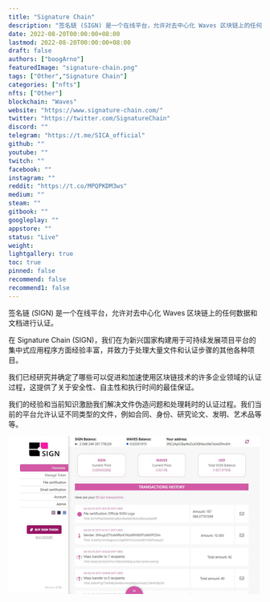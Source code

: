 ```yaml
---
title: "Signature Chain"
description: "签名链 (SIGN) 是一个在线平台，允许对去中心化 Waves 区块链上的任何数据和文档进行认证。"
date: 2022-08-20T00:00:00+08:00
lastmod: 2022-08-20T00:00:00+08:00
draft: false
authors: ["boogArno"]
featuredImage: "signature-chain.png"
tags: ["Other","Signature Chain"]
categories: ["nfts"]
nfts: ["Other"]
blockchain: "Waves"
website: "https://www.signature-chain.com/"
twitter: "https://twitter.com/SignatureChain"
discord: ""
telegram: "https://t.me/SICA_official"
github: ""
youtube: ""
twitch: ""
facebook: ""
instagram: ""
reddit: "https://t.co/MPQPKDM3ws"
medium: ""
steam: ""
gitbook: ""
googleplay: ""
appstore: ""
status: "Live"
weight: 
lightgallery: true
toc: true
pinned: false
recommend: false
recommend1: false
---
```

签名链 (SIGN) 是一个在线平台，允许对去中心化 Waves 区块链上的任何数据和文档进行认证。

在 Signature Chain (SIGN)，我们在为新兴国家构建用于可持续发展项目平台的集中式应用程序方面经验丰富，并致力于处理大量文件和认证步骤的其他各种项目。

我们已经研究并确定了哪些可以促进和加速使用区块链技术的许多企业领域的认证过程，这提供了关于安全性、自主性和执行时间的最佳保证。

我们的经验和当前知识激励我们解决文件伪造问题和处理耗时的认证过程。我们当前的平台允许认证不同类型的文件，例如合同、身份、研究论文、发明、艺术品等等。

![signaturechain-dapp-other-waves-image1-500x315_e18cdecebffe26902c1aaf5855190776](signaturechain-dapp-other-waves-image1-500x315_e18cdecebffe26902c1aaf5855190776.png)